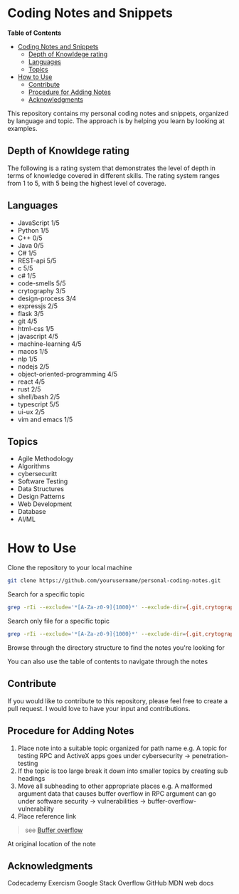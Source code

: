 # Coding Notes and Snippets

<!-- markdown-toc start - Don't edit this section. Run M-x markdown-toc-refresh-toc -->
**Table of Contents**

- [Coding Notes and Snippets](#coding-notes-and-snippets)
    - [Depth of Knowldege rating](#depth-of-knowldege-rating)
    - [Languages](#languages)
    - [Topics](#topics)
- [How to Use](#how-to-use)
    - [Contribute](#contribute)
    - [Procedure for Adding Notes](#procedure-for-adding-notes)
    - [Acknowledgments](#acknowledgments)

<!-- markdown-toc end -->

This repository contains my personal coding notes and snippets, organized by language and topic.
The approach is by helping you learn by looking at examples.

## Depth of Knowldege rating
The following is a rating system that demonstrates the level of depth in terms of knowledge covered in different skills. The rating system ranges from 1 to 5, with 5 being the highest level of coverage.

## Languages
* JavaScript 1/5
* Python 1/5
* C++ 0/5
* Java 0/5
* C# 1/5
* REST-api 5/5
* c 5/5
* c# 1/5
* code-smells 5/5
* crytography 3/5
* design-process 3/4
* expressjs 2/5
* flask 3/5
* git 4/5
* html-css 1/5
* javascript 4/5
* machine-learning 4/5
* macos 1/5
* nlp 1/5
* nodejs 2/5
* object-oriented-programming 4/5
* react 4/5
* rust 2/5
* shell/bash 2/5
* typescript 5/5
* ui-ux 2/5
* vim and emacs 1/5

## Topics
* Agile Methodology
* Algorithms
* cybersecuritt
* Software Testing
* Data Structures
* Design Patterns
* Web Development
* Database
* AI/ML

# How to Use
Clone the repository to your local machine
```sh
git clone https://github.com/yourusername/personal-coding-notes.git
```

Search for a specific topic
```sh
grep -rIi --exclude='*[A-Za-z0-9]{1000}*' --exclude-dir={.git,crytography_utility_tool,node_modules} "{TOPIC}" .
```


Search only file for a specific topic
```sh
grep -rIi --exclude='*[A-Za-z0-9]{1000}*' --exclude-dir={.git,crytography_utility_tool,node_modules} "{TOPIC}" . | awk '{print $1}'
```

Browse through the directory structure to find the notes you're looking for

You can also use the table of contents to navigate through the notes

## Contribute
If you would like to contribute to this repository, please feel free to create a pull request. I would love to have your input and contributions.

## Procedure for Adding Notes
1. Place note into a suitable topic organized for path name
    e.g. A topic for testing RPC and ActiveX apps goes under cybersecurity -> penetration-testing
2. If the topic is too large break it down into smaller topics by creating sub headings
3. Move all subheading to other appropriate places
    e.g. A malformed argument data that causes buffer overflow in RPC argument can go under software security -> vulnerabilities -> buffer-overflow-vulnerability
4. Place reference link <br />
> see [Buffer overflow](./cybersecurity/software-security/vulnerabilities/buffer-overflow-vulnerability/readme.md)

At original location of the note

## Acknowledgments
Codecademy
Exercism
Google
Stack Overflow
GitHub
MDN web docs
